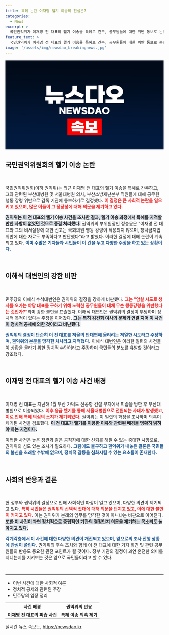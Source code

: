 ```yaml
---
title: 특혜 논란 이재명 헬기 이송의 진실은?
categories:
  - News
excerpt: >
  국민권익위가 이재명 전 대표의 헬기 이송을 특혜로 간주, 공무원들에 대한 위반 통보로 논란을 일으켰다. 민주당은 권익위의 결정에 강하게 반발하며 정치적 의도를 비판하고 있다. 이 사건은 정치적 갈등의 중심으로 떠오르고 있다.
feature_text: >
  국민권익위가 이재명 전 대표의 헬기 이송을 특혜로 간주, 공무원들에 대한 위반 통보로 논란을 일으켰다. 민주당은 권익위의 결정에 강하게 반발하며 정치적 의도를 비판하고 있다. 이 사건은 정치적 갈등의 중심으로 떠오르고 있다.
image: '/assets/img/newsdao_breakingnews.jpg'
---
```


<p><img src="/assets/img/newsdao_breakingnews.jpg" alt="bookingtag 속보" /></p>

<h2 data-ke-size="size26">국민권익위원회의 헬기 이송 논란</h2>

<p data-ke-size="size16">&nbsp;</p>

<p>국민권익위원회(이하 권익위)는 최근 이재명 전 대표의 헬기 이송을 특혜로 간주하고, 그와 관련된 부산대병원 및 서울대병원 의사, 부산소방재난본부 직원들에 대해 공무원 행동 강령 위반으로 감독 기관에 통보하기로 결정했다. <b><span style="color: #ee2323;">이 결정은 큰 사회적 논란을 일으키고 있으며, 많은 이들이 그 정당성에 대해 의문을 제기하고 있다.</span></b></p>

<p><b><span style="background-color: #21538527;">권익위는 이 전 대표의 헬기 이송 사건을 조사한 결과, 헬기 이송 과정에서 특혜를 지적할 만한 사항이 없었던 것으로 종결 처리했다.</span></b> 권익위의 부위원장인 정승윤은 "이재명 전 대표와 그의 비서실장에 대한 신고는 국회의원 행동 강령이 적용되지 않으며, 청탁금지법 위반에 대한 자료도 부족하다고 판단했다"라고 밝혔다. 이러한 결정에 대해 논란이 계속되고 있다. <b><span style="color: #1a5490;">이미 수많은 기자들과 시민들이 이 건을 두고 다양한 주장을 하고 있는 상황이다.</span></b></p>

<p data-ke-size="size16">&nbsp;</p>

<h2 data-ke-size="size26">이해식 대변인의 강한 비판</h2>

<p data-ke-size="size16">&nbsp;</p>

<p>민주당의 이해식 수석대변인은 권익위의 결정을 강하게 비판했다. <b><span style="color: #ee2323;">그는 "암살 시도로 생사를 오가는 야당 대표를 구하기 위해 노력한 공무원들이 대체 무슨 행동강령을 위반했다는 것인가?"</span></b>라며 강한 불만을 표출했다. 이해식 대변인은 권익위의 결정이 부당하며 정치적 목적이 있다는 주장을 이어갔다. <b><span style="background-color: #21538527;">그는 특히 김건희 여사의 문제와 연결 지어 이 사건이 정치적 공세에 의한 것이라고 비난했다.</span></b></p>

<p><b><span style="color: #1a5490;">권익위의 결정이 단순히 이 전 대표를 저울의 반대편에 올리려는 저열한 시도라고 주장하며, 권익위의 본분을 망각한 처사라고 지적했다.</span></b> 이해식 대변인은 이러한 일련의 사건들이 상황을 물타기 위한 정치적 수단이라고 주장하며 국민들의 분노를 유발할 것이라고 강조했다.</p>

<p data-ke-size="size16">&nbsp;</p>

<h2 data-ke-size="size26">이재명 전 대표의 헬기 이송 사건 배경</h2>

<p data-ke-size="size16">&nbsp;</p>

<p>이재명 전 대표는 지난해 1월 부산 가덕도 신공항 건설 부지에서 피습을 당한 후 부산대병원으로 이송되었다. <b><span style="color: #ee2323;">이후 응급 헬기를 통해 서울대병원으로 전원되는 사태가 발생했고, 이로 인해 특혜 의심의 소지가 제기되었다.</span></b> 권익위는 이 일련의 과정을 조사하며 의혹이 제기된 사건을 검토했다. <b><span style="background-color: #21538527;">이 전 대표가 헬기를 이용한 이유와 관련된 배경을 명확히 밝혀야 하는 지점이다.</span></b></p>

<p>이러한 사건은 높은
장관과 같은 공직자에 대한 신뢰를 해칠 수 있는 중대한 사항으로, 권익위의 심도 있는 조사가 필요하다. <b><span style="color: #1a5490;">그럼에도 불구하고 권익위가 내놓은 결론은 국민들의 불신을 초래할 수밖에 없으며, 정치적 갈등을 심화시킬 수 있는 요소들이 존재한다.</span></b></p>

<p data-ke-size="size16">&nbsp;</p>

<h2 data-ke-size="size26">사회의 반응과 결론</h2>

<p data-ke-size="size16">&nbsp;</p>

<p>현 정부와 권익위의 결정으로 인해 사회적인 파장이 일고 있으며, 다양한 의견이 제기되고 있다. <b><span style="color: #ee2323;">특히 시민들은 권익위의 선택적 잣대에 대해 의문을 던지고 있고, 이에 대한 불만이 커지고 있다.</span></b> 이는 권익위가 본래의 임무를 망각한 것이 아니냐는 비판으로 이어진다. <b><span style="background-color: #21538527;">또한 이 사건이 과연 정치적으로 중립적인 기관의 결정인지 의문을 제기하는 목소리도 높아지고 있다.</span></b></p>

<p><b><span style="color: #1a5490;">각계각층에서 이 사건에 대한 다양한 의견이 개진되고 있으며, 앞으로의 조사 진행 상황에 관심이 쏠린다.</span></b> 권익위의 후속 조치와 함께 이 전 대표에 대한 기자 회견 및 관련 공무원들의 반응도 중요한 관전 포인트가 될 것이다. 정부 기관의 결정이 과연 온전한 의미를 지니는지를 지켜보는 것은 앞으로 국민들이라고 할 수 있다. </p>

<p data-ke-size="size16">&nbsp;</p>

<hr />

<ul>
  <li>이번 사건에 대한 사회적 여론</li>
  <li>정치적 공세와 관련된 주장</li>
  <li>민주당의 입장 정리</li>
</ul>

<table>
  <tr>
    <td style="text-align: center; height: 17px;"><b>사건 배경</b></td>
    <td style="text-align: center; height: 17px;"><b>권익위의 반응</b></td>
  </tr>
  <tr>
    <td style="text-align: center; height: 17px;"><b>이재명 전 대표의 피습 사건</b></td>
    <td style="text-align: center; height: 17px;"><b>특혜 이송 의혹 제기</b></td>
  </tr>
</table>
실시간 뉴스 속보는, <a href="https://newsdao.kr" rel="dofollow">https://newsdao.kr</a>


